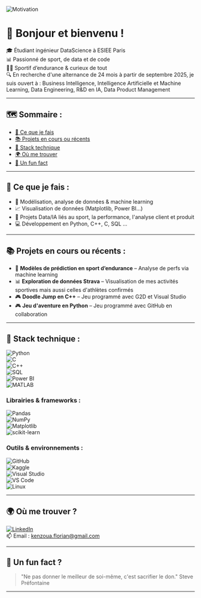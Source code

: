 ![Motivation](https://media1.giphy.com/media/v1.Y2lkPTc5MGI3NjExMnFoZTQ0YnBsNzRldjFjdGFma3F5cXZrdWd3bWt6cWo2aGo2NzdobyZlcD12MV9pbnRlcm5hbF9naWZfYnlfaWQmY3Q9Zw/1zi2FQvx8c6jXZB9dm/giphy.gif)

# 👋 Bonjour et bienvenu !

🎓 Étudiant ingénieur DataScience à ESIEE Paris  
📊 Passionné de sport, de data et de code  
🚴‍♂️ Sportif d’endurance & curieux de tout  
🔍 En recherche d'une alternance de 24 mois à partir de septembre 2025, je suis ouvert à : Business Intelligence, Intelligence Artificielle et Machine Learning, Data Engineering, R&D en IA, Data Product Management 

---

## 🗺️ Sommaire :

- [🚀 Ce que je fais](#-ce-que-je-fais)
- [📚 Projets en cours ou récents](#-projets-en-cours-ou-récents)
- [🧰 Stack technique](#-stack-technique)
- [🌍 Où me trouver](#-où-me-trouver)
- [🧩 Un fun fact](#-un-fun-fact)

---

## 🚀 Ce que je fais :

- 🔢 Modélisation, analyse de données & machine learning
- 📈 Visualisation de données (Matplotlib, Power BI...)
- 🧠 Projets Data/IA liés au sport, la performance, l'analyse client et produit
- 💻 Développement en Python, C++, C, SQL ...

---

## 📚 Projets en cours ou récents :

- 🤖 **Modèles de prédiction en sport d’endurance** – Analyse de perfs via machine learning
- 📊 **Exploration de données Strava** – Visualisation de mes activités sportives mais aussi celles d'athlètes confirmés
- 🎮 **Doodle Jump en C++** – Jeu programmé avec G2D et Visual Studio
- 🎮 **Jeu d'aventure en Python** – Jeu programmé avec GitHub en collaboration

---

## 🧰 Stack technique :

![Python](https://img.shields.io/badge/Python-3776AB?style=flat&logo=python&logoColor=white)  
![C](https://img.shields.io/badge/C-00599C?style=flat&logo=c&logoColor=white)  
![C++](https://img.shields.io/badge/C++-00599C?style=flat&logo=c%2B%2B&logoColor=white)  
![SQL](https://img.shields.io/badge/SQL-4479A1?style=flat&logo=postgresql&logoColor=white)  
![Power BI](https://img.shields.io/badge/Power%20BI-F2C811?style=flat&logo=powerbi&logoColor=white)  
![MATLAB](https://img.shields.io/badge/MATLAB-0076A8?style=flat&logo=mathworks&logoColor=white)  

### Librairies & frameworks :  
![Pandas](https://img.shields.io/badge/Pandas-150458?style=flat&logo=pandas&logoColor=white)  
![NumPy](https://img.shields.io/badge/NumPy-013243?style=flat&logo=numpy&logoColor=white)  
![Matplotlib](https://img.shields.io/badge/Matplotlib-11557C?style=flat&logo=matplotlib&logoColor=white)  
![scikit-learn](https://img.shields.io/badge/scikit--learn-F7931E?style=flat&logo=scikit-learn&logoColor=white)  

### Outils & environnements :  
![GitHub](https://img.shields.io/badge/GitHub-181717?style=flat&logo=github&logoColor=white)  
![Kaggle](https://img.shields.io/badge/Kaggle-20BEFF?style=flat&logo=kaggle&logoColor=white)  
![Visual Studio](https://img.shields.io/badge/Visual%20Studio-5C2D91?style=flat&logo=visual-studio&logoColor=white)  
![VS Code](https://img.shields.io/badge/VS%20Code-007ACC?style=flat&logo=visual-studio-code&logoColor=white)  
![Linux](https://img.shields.io/badge/Linux-FCC624?style=flat&logo=linux&logoColor=black)

---

## 🌍 Où me trouver ?

[![LinkedIn](https://img.shields.io/badge/LinkedIn-blue?style=flat&logo=linkedin&logoColor=white)](https://www.linkedin.com/in/florian-kenzoua)  
📫 Email : kenzoua.florian@gmail.com  

---

## 🧩 Un fun fact ?

> "Ne pas donner le meilleur de soi-même, c'est sacrifier le don." Steve Préfontaine

---
